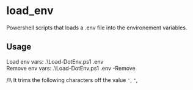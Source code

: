 # load_env
Powershell scripts that loads a .env file into the environement variables.

## Usage
  Load env vars:    .\Load-DotEnv.ps1 .env  
  Remove env vars:  .\Load-DotEnv.ps1 .env -Remove  

/!\ It trims the following characters off the value `'`, `"`, ` `

